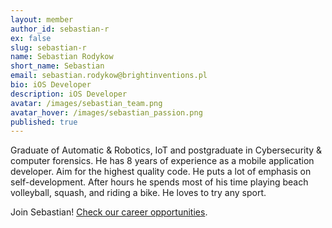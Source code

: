 ```yaml
---
layout: member
author_id: sebastian-r
ex: false
slug: sebastian-r
name: Sebastian Rodykow
short_name: Sebastian
email: sebastian.rodykow@brightinventions.pl
bio: iOS Developer
description: iOS Developer
avatar: /images/sebastian_team.png
avatar_hover: /images/sebastian_passion.png
published: true
---
```

Graduate of Automatic & Robotics, IoT and postgraduate in Cybersecurity & computer forensics. He has 8 years of experience as a mobile application developer. Aim for the highest quality code. He puts a lot of emphasis on self-development. After hours he spends most of his time playing beach volleyball, squash, and riding a bike. He loves to try any sport. 

Join Sebastian! [Check our career opportunities](/career).